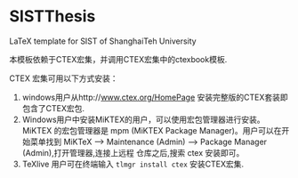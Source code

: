 # SISTThesis
LaTeX template for SIST of ShanghaiTeh University

本模板依赖于CTEX宏集，并调用CTEX宏集中的ctexbook模板.

CTEX 宏集可用以下方式安装：
1. windows用户从http://www.ctex.org/HomePage 安装完整版的CTEX套装即包含了CTEX宏包.
2. Windows用户中安装MiKTEX的用户，可以使用宏包管理器进行安装。MiKTEX 的宏包管理器是 mpm (MiKTEX Package Manager)。用户可以在开始菜单找到 MiKTeX --> Maintenance (Admin) --> Package Manager (Admin),打开管理器,连接上远程 仓库之后,搜索 ctex 安装即可。
3. TeXlive 用户可在终端输入 `tlmgr install ctex` 安装CTEX宏集.


